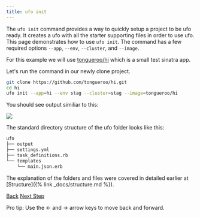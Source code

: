 ```yaml
---
title: ufo init
---
```


The `ufo init` command provides a way to quickly setup a project to be ufo ready. It creates a ufo with all the starter supporting files in order to use ufo.  This page demonstrates how to use `ufo init`.  The command has a few required options `--app`, `--env`, `--cluster`, and `--image`.

For this example we will use [tongueroo/hi](https://github.com/tongueroo/hi) which is a small test sinatra app.

Let's run the command in our newly clone project.

```sh
git clone https://github.com/tongueroo/hi.git
cd hi
ufo init --app=hi --env stag --cluster=stag --image=tongueroo/hi
```

You should see output similiar to this:

<img src="/img/tutorials/ufo-init.png" class="doc-photo" />

The standard directory structure of the ufo folder looks like this:

```sh
ufo
├── output
├── settings.yml
├── task_definitions.rb
└── templates
    └── main.json.erb
```

The explanation of the folders and files were covered in detailed earlier at [Structure]({% link _docs/structure.md %}).

<a id="prev" class="btn btn-basic" href="{% link _docs/commands.md %}">Back</a>
<a id="next" class="btn btn-primary" href="{% link _docs/ufo-ship.md %}">Next Step</a>
<p class="keyboard-tip">Pro tip: Use the <- and -> arrow keys to move back and forward.</p>

